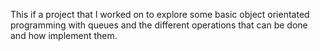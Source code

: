 This if a project that I worked on to explore some basic object orientated programming with queues and the different operations that can be done 
and how implement them.
